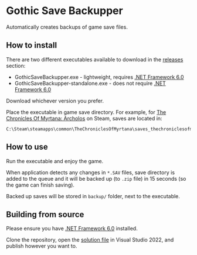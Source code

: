 # Gothic Save Backupper

Automatically creates backups of game save files.

## How to install

There are two different executables available to download in the [releases](https://github.com/Kreyu/gothic-save-backupper/releases) section:

- GothicSaveBackupper.exe - lightweight, requires [.NET Framework 6.0](https://dotnet.microsoft.com/en-us/download/dotnet/6.0)
- GothicSaveBackupper-standalone.exe - does not require [.NET Framework 6.0](https://dotnet.microsoft.com/en-us/download/dotnet/6.0)

Download whichever version you prefer.

Place the executable in game save directory. For example, for [The Chronicles Of Myrtana: Archolos](https://store.steampowered.com/app/1467450/The_Chronicles_Of_Myrtana_Archolos/) on Steam, saves are located in:

```
C:\Steam\steamapps\common\TheChroniclesOfMyrtana\saves_thechroniclesofmyrtana
```

## How to use

Run the executable and enjoy the game.  

When application detects any changes in `*.SAV` files, save directory is added to the queue and it will be backed up (to `.zip` file) in 15 seconds (so the game can finish saving).

Backed up saves will be stored in `backup/` folder, next to the executable.

## Building from source

Please ensure you have [.NET Framework 6.0](https://dotnet.microsoft.com/en-us/download/dotnet/6.0) installed. 

Clone the repository, open the [solution file](./GothicSaveBackupper.sln) in Visual Studio 2022, and publish however you want to.